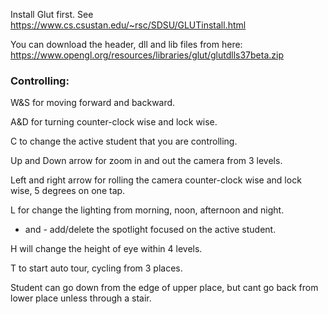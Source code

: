 Install Glut first. See https://www.cs.csustan.edu/~rsc/SDSU/GLUTinstall.html

You can download the header, dll and lib files from here: https://www.opengl.org/resources/libraries/glut/glutdlls37beta.zip

### Controlling: ### 
W&S for moving forward and backward.

A&D for turning counter-clock wise and lock wise.

C to change the active student that you are controlling.

Up and Down arrow for zoom in and out the camera from 3 levels.

Left and right arrow for rolling the camera counter-clock wise and lock wise, 5 degrees on one tap.

L for change the lighting from morning, noon, afternoon and night.

+ and - add/delete the spotlight focused on the active student.

H will change the height of eye within 4 levels.

T to start auto tour, cycling from 3 places.

Student can go down from the edge of upper place, but cant go back from lower place unless through a stair.